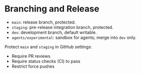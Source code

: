 # Branching and Release

- `main`: release branch, protected.
- `staging`: pre-release integration branch, protected.
- `dev`: development branch, default writable.
- `agents/experimental`: sandbox for agents; merge into `dev` only.

Protect `main` and `staging` in GitHub settings:
- Require PR reviews
- Require status checks (CI) to pass
- Restrict force pushes
